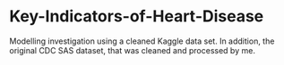 # Key-Indicators-of-Heart-Disease
Modelling investigation using a cleaned Kaggle data set. In addition, the original CDC SAS dataset, that was cleaned and processed by me.

